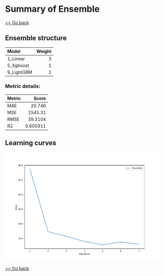# Summary of Ensemble

[<< Go back](../README.md)


## Ensemble structure
| Model      |   Weight |
|:-----------|---------:|
| 1_Linear   |        3 |
| 5_Xgboost  |        1 |
| 9_LightGBM |        1 |

### Metric details:
| Metric   |       Score |
|:---------|------------:|
| MAE      |   20.746    |
| MSE      | 1545.31     |
| RMSE     |   39.3104   |
| R2       |    0.605911 |



## Learning curves
![Learning curves](learning_curves.png)

[<< Go back](../README.md)
